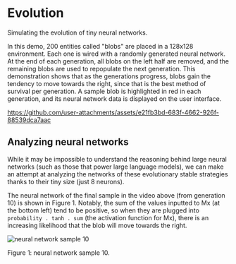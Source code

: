 # Evolution

Simulating the evolution of tiny neural networks.

In this demo, 200 entities called "blobs" are placed in a 128x128 environment. Each one is wired with a randomly generated neural network. At the end of each generation, all blobs on the left half are removed, and the remaining blobs are used to repopulate the next generation. This demonstration shows that as the generations progress, blobs gain the tendency to move towards the right, since that is the best method of survival per generation. A sample blob is highlighted in red in each generation, and its neural network data is displayed on the user interface.

https://github.com/user-attachments/assets/e21fb3bd-683f-4662-926f-88539dca7aac

## Analyzing neural networks

While it may be impossible to understand the reasoning behind large neural networks (such as those that power large language models), we can make an attempt at analyzing the networks of these evolutionary stable strategies thanks to their tiny size (just 8 neurons).

The neural network of the final sample in the video above (from generation 10) is shown in Figure 1. Notably, the sum of the values inputted to Mx (at the bottom left) tend to be positive, so when they are plugged into `probability . tanh . sum` (the activation function for Mx), there is an increasing likelihood that the blob will move towards the right.

![neural network sample 10](https://github.com/user-attachments/assets/3c45e74c-63b5-47e8-b0f9-ae5b0c3e3c48)

Figure 1: neural network sample 10.
